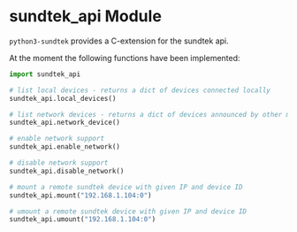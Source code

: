 # sundtek_api Module
`python3-sundtek` provides a C-extension for the sundtek api.

At the moment the following functions have been implemented:
```python
import sundtek_api

# list local devices - returns a dict of devices connected locally
sundtek_api.local_devices()

# list network devices - returns a dict of devices announced by other mediasrv instances
sundtek_api.network_device()

# enable network support
sundtek_api.enable_network()

# disable network support
sundtek_api.disable_network()

# mount a remote sundtek device with given IP and device ID
sundtek_api.mount("192.168.1.104:0")

# umount a remote sundtek device with given IP and device ID
sundtek_api.umount("192.168.1.104:0")
```
